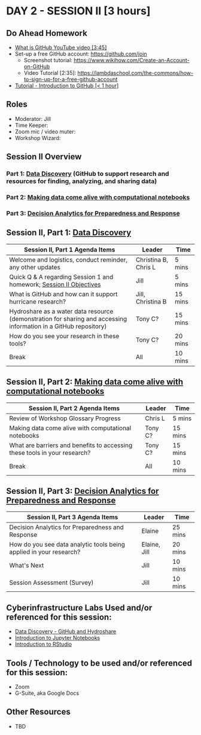 

# DAY 2 - SESSION II [3 hours]

## Do Ahead Homework
* [What is GitHub YouTube video [3:45]](https://www.youtube.com/watch?v=w3jLJU7DT5E)
* Set-up a free GitHub account: https://github.com/join
  * Screenshot tutorial: https://www.wikihow.com/Create-an-Account-on-GitHub
  * Video Tutorial [2:35]: https://lambdaschool.com/the-commons/how-to-sign-up-for-a-free-github-account 
* [Tutorial - Introduction to GitHub [< 1 hour]](https://lab.github.com/githubtraining/introduction-to-github)

## Roles
* Moderator: Jill
* Time Keeper: 
* Zoom mic / video muter:
* Workshop Wizard: 

## Session II Overview
### Part 1: [Data Discovery](https://rapid-research.github.io/nc_pr_virtual_workshop/modules/intro_to_github.html) (GitHub to support research and resources for finding, analyzing, and sharing data)
### Part 2: [Making data come alive with computational notebooks](https://rapid-research.github.io/nc_pr_virtual_workshop/modules/intro_to_jupyter_notebooks.html)
### Part 3: [Decision Analytics for Preparedness and Response](https://github.com/rapid-research.io/nc_pr_virtual_workshop/modules/intro_to_data_analytics.html)

## Session II, Part 1: [Data Discovery](https://rapid-research.github.io/nc_pr_virtual_workshop/modules/intro_to_github.html)

Session II, Part 1 Agenda Items | Leader | Time 
---------------------------------------- | --------------- | ------- 
Welcome and logistics, conduct reminder, any other updates | Christina B, Chris L | 5 mins 
Quick Q & A regarding Session 1 and homework; [Session II Objectives](https://rapid-research.github.io/nc_pr_virtual_workshop/modules/sessionII_goals.html) | Jill | 5 mins 
What is GitHub and how can it support hurricane research? | Jill, Christina B | 15 mins
Hydroshare as a water data resource (demonstration for sharing and accessing information in a GitHub repository) | Tony C? | 15 mins
How do you see your research in these tools? | Tony C? | 20 mins
Break | All | 10 mins

[//]: # (Any problems that need to be addressed) 

## Session II, Part 2: [Making data come alive with computational notebooks](https://rapid-research.github.io/nc_pr_virtual_workshop/modules/intro_to_jupyter_notebooks.html)

Session II, Part 2 Agenda Items | Leader | Time 
---------------------------------------- | --------------- | ------- 
Review of Workshop Glossary Progress | Chris L  | 5 mins
Making data come alive with computational notebooks  | Tony C? | 15 mins
What are barriers and benefits to accessing these tools in your research? | Tony C? | 15 mins
Break | All | 10 mins

## Session II, Part 3: [Decision Analytics for Preparedness and Response](https://github.com/rapid-research.io/nc_pr_virtual_workshop/modules/intro_to_data_analytics.html)

Session II, Part 3 Agenda Items | Leader | Time 
---------------------------------------- | --------------- | ------- 
Decision Analytics for Preparedness and Response | Elaine | 25 mins
How do you see data analytic tools being applied in your research? | Elaine, Jill | 20 mins
What's Next | Jill | 10 mins
Session Assessment (Survey) | Jill | 10 mins

## Cyberinfrastructure Labs Used and/or referenced for this session:
* [Data Discovery - GitHub and Hydroshare](https://rapid-research.github.io/nc_pr_virtual_workshop/modules/intro_to_github.html)
* [Introduction to Jupyter Notebooks](https://rapid-research.github.io/nc_pr_virtual_workshop/modules/intro_to_jupyter_notebooks.html)
* [Introduction to RStudio](https://rapid-research.github.io/nc_pr_virtual_workshop/modules/intro_to_rstudio.html)

## Tools / Technology to be used and/or referenced for this session:
* Zoom
* G-Suite, aka Google Docs

## Other Resources
* TBD
